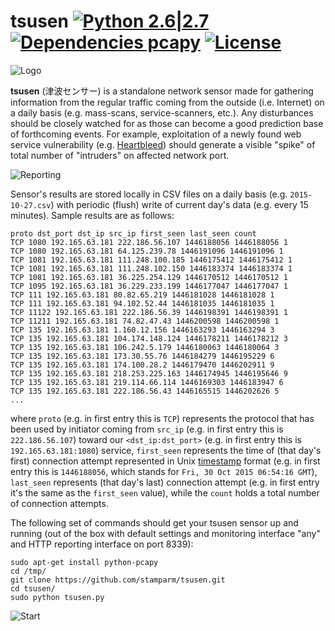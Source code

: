 # tsusen [![Python 2.6|2.7](https://img.shields.io/badge/python-2.6|2.7-blue.svg)](https://www.python.org/) [![Dependencies pcapy](https://img.shields.io/badge/dependencies-pcapy-yellow.svg)](https://github.com/CoreSecurity/pcapy) [![License](https://img.shields.io/badge/license-MIT-blue.svg)](https://github.com/stamparm/maltrail#license-mit)

![Logo](http://i.imgur.com/hH1cr49.png)

**tsusen** (&#27941;&#27874;&#12475;&#12531;&#12469;&#12540;) is a standalone network sensor made for gathering information from the regular traffic coming from the outside (i.e. Internet) on a daily basis (e.g. mass-scans, service-scanners, etc.). Any disturbances should be closely watched for as those can become a good prediction base of forthcoming events. For example, exploitation of a newly found web service vulnerability (e.g. [Heartbleed](http://heartbleed.com/)) should generate a visible "spike" of total number of "intruders" on affected network port.

![Reporting](http://i.imgur.com/EOAAWb2.png)

Sensor's results are stored locally in CSV files on a daily basis (e.g. `2015-10-27.csv`) with periodic (flush) write of current day's data (e.g. every 15 minutes). Sample results are as follows:

```
proto dst_port dst_ip src_ip first_seen last_seen count
TCP 1080 192.165.63.181 222.186.56.107 1446188056 1446188056 1
TCP 1080 192.165.63.181 64.125.239.78 1446191096 1446191096 1
TCP 1081 192.165.63.181 111.248.100.185 1446175412 1446175412 1
TCP 1081 192.165.63.181 111.248.102.150 1446183374 1446183374 1
TCP 1081 192.165.63.181 36.225.254.129 1446170512 1446170512 1
TCP 1095 192.165.63.181 36.229.233.199 1446177047 1446177047 1
TCP 111 192.165.63.181 80.82.65.219 1446181028 1446181028 1
TCP 111 192.165.63.181 94.102.52.44 1446181035 1446181035 1
TCP 11122 192.165.63.181 222.186.56.39 1446198391 1446198391 1
TCP 11211 192.165.63.181 74.82.47.43 1446200598 1446200598 1
TCP 135 192.165.63.181 1.160.12.156 1446163293 1446163294 3
TCP 135 192.165.63.181 104.174.148.124 1446178211 1446178212 3
TCP 135 192.165.63.181 106.242.5.179 1446180063 1446180064 3
TCP 135 192.165.63.181 173.30.55.76 1446184279 1446195229 6
TCP 135 192.165.63.181 174.100.28.2 1446179470 1446202911 9
TCP 135 192.165.63.181 218.253.225.163 1446174945 1446195646 9
TCP 135 192.165.63.181 219.114.66.114 1446169303 1446183947 6
TCP 135 192.165.63.181 222.186.56.43 1446165515 1446202626 5
...
```

where `proto` (e.g. in first entry this is `TCP`) represents the protocol that has been used by initiator coming from `src_ip` (e.g. in first entry this is `222.186.56.107`) toward our `<dst_ip:dst_port>` (e.g. in first entry this is `192.165.63.181:1080`) service, `first_seen` represents the time of (that day's first) connection attempt represented in Unix [timestamp](http://www.onlineconversion.com/unix_time.htm) format (e.g. in first entry this is `1446188056`, which stands for `Fri, 30 Oct 2015 06:54:16 GMT`), `last_seen` represents (that day's last) connection attempt (e.g. in first entry it's the same as the `first_seen` value), while the `count` holds a total number of connection attempts.

The following set of commands should get your tsusen sensor up and running (out of the box with default settings and monitoring interface "any" and HTTP reporting interface on port 8339):

```
sudo apt-get install python-pcapy
cd /tmp/
git clone https://github.com/stamparm/tsusen.git
cd tsusen/
sudo python tsusen.py 
```

![Start](http://i.imgur.com/hE67tdo.png)
